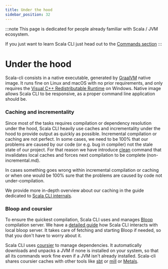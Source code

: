 ```yaml
---
title: Under the hood
sidebar_position: 32
---
```


:::note
This page is dedicated for people already familiar with Scala / JVM ecosystem.

If you just want to learn Scala CLI just head out to the [Commands section](http://localhost:3000/docs/commands/input)
:::


# Under the hood

Scala-cli consists in a native executable, generated by [GraalVM](https://www.graalvm.org)
native image. It runs fine on Linux and macOS with no prior requirements, and
only requires the [Visual C++ Redistributable Runtime](https://www.microsoft.com/en-us/download/details.aspx?id=48145)
on Windows. Native image allows Scala CLI to be responsive, as a proper command line application should be.

### Caching and incrementality

Since most of the tasks requires compilation or dependency resolution under the hood, Scala CLI heavily use caches and incrementality under the hood to provide output as quickly as possible. Incremental compilation or caching are not perfect. In some cases, we need to be 100% that our problems are caused by our code (or e.g. bug in compiler) not the stale state of our project. For that reason we have introduce [clean](./commands/clean.md) command that invalidates local caches and forces next compilation to be complete (non-incremental.md).

In cases something goes wrong within incremental compilation or caching or when one would be 100% sure that the problems are caused by code not under-compilation.

We provide more in-depth overview about our caching in the guide dedicated to [Scala CLI internals](./guides/internals.md).

### Bloop and coursier

To ensure the quickest compilation, Scala CLI uses and manages [Bloop](https://scalacenter.github.io/bloop/) compilation server. We have a [detailed guide](./reference/bloop.md) how Scala CLI interacts with local bloop server. It takes care of fetching and starting Bloop if needed, so that you don't have to worry
about it.

Scala CLI uses [coursier](https://get-coursier.io/) to manage dependencies. It automatically downloads and unpacks a JVM if none is installed on your system, so that all its commands work fine even if a JVM isn't already installed. Scala-cli shares coursier caches with other tools like [sbt](https://www.scala-sbt.org/) or [mill](https://github.com/com-lihaoyi/mill) or [Metals](https://scalameta.org/metals/).
